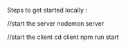 Steps to get started locally : 

//start the server 
nodemon server 

//start the client
cd client
npm run start